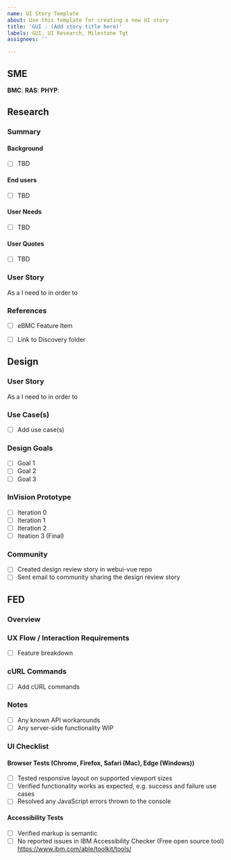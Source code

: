 ```yaml
---
name: UI Story Template
about: Use this template for creating a new UI story
title: 'GUI : (Add story title here)'
labels: GUI, UI Research, Milestone Tgt
assignees: ''

---
```


## SME
**BMC**:
**RAS**:
**PHYP**:

## Research
### Summary

#### Background
- [ ] TBD

#### End users
- [ ]  TBD

#### User Needs
- [ ] TBD

#### User Quotes
- [ ] TBD

### User Story
As a <type of user>
I need to <perform some activity>
in order to <complete some task or accomplish some goal>

### References
- [ ] eBMC Feature Item <add number>
- [ ] Link to Discovery folder


## Design
### User Story
As a <type of user>
I need to <perform some activity>
in order to <complete some task or accomplish some goal>

### Use Case(s)
- [ ] Add use case(s)

### Design Goals
- [ ] Goal 1
- [ ] Goal 2
- [ ] Goal 3

### InVision Prototype
- [ ] Iteration 0
- [ ] Iteration 1
- [ ] Iteration 2
- [ ] Iteation 3 (Final)

### Community
- [ ] Created design review story in webui-vue repo
- [ ] Sent email to community sharing the design review story

## FED
### Overview

### UX Flow / Interaction Requirements
- [ ] Feature breakdown

### cURL Commands
- [ ] Add cURL commands

### Notes
- [ ] Any known API workarounds
- [ ] Any server-side functionality WIP

### UI Checklist
#### Browser Tests (Chrome, Firefox, Safari (Mac), Edge (Windows))
- [ ] Tested responsive layout on supported viewport sizes
- [ ] Verified functionality works as expected, e.g. success and failure use cases
- [ ] Resolved any JavaScript errors thrown to the console

#### Accessibility Tests
- [ ] Verified markup is semantic
- [ ] No reported issues in IBM Accessibility Checker (Free open source tool) https://www.ibm.com/able/toolkit/tools/
